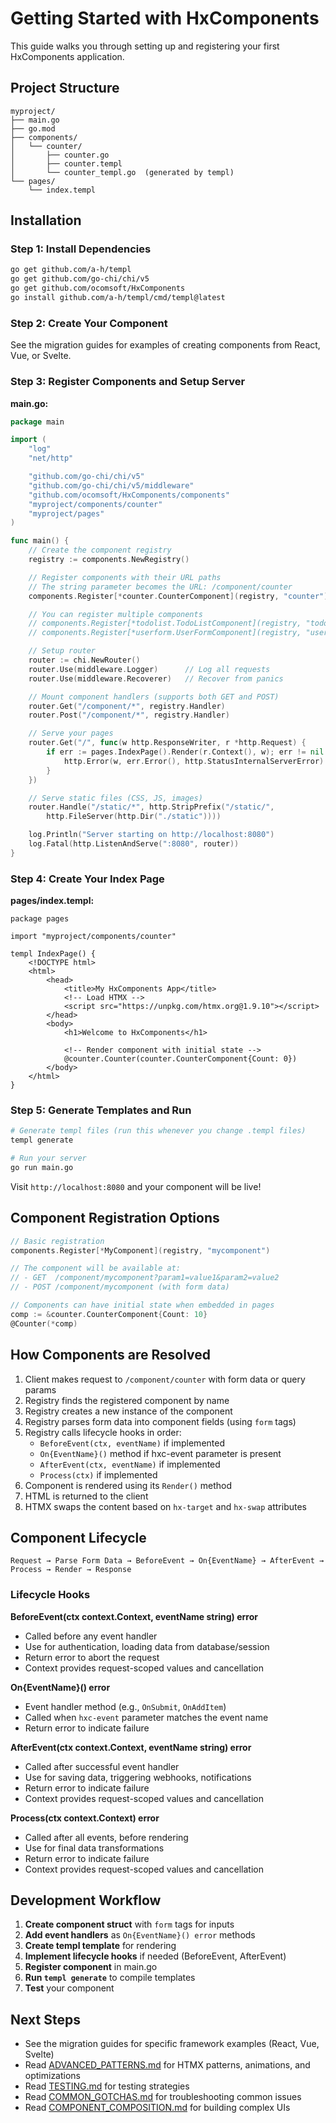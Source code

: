 # Getting Started with HxComponents

This guide walks you through setting up and registering your first HxComponents application.

## Project Structure

```
myproject/
├── main.go
├── go.mod
├── components/
│   └── counter/
│       ├── counter.go
│       ├── counter.templ
│       └── counter_templ.go  (generated by templ)
└── pages/
    └── index.templ
```

## Installation

### Step 1: Install Dependencies

```bash
go get github.com/a-h/templ
go get github.com/go-chi/chi/v5
go get github.com/ocomsoft/HxComponents
go install github.com/a-h/templ/cmd/templ@latest
```

### Step 2: Create Your Component

See the migration guides for examples of creating components from React, Vue, or Svelte.

### Step 3: Register Components and Setup Server

**main.go:**
```go
package main

import (
	"log"
	"net/http"

	"github.com/go-chi/chi/v5"
	"github.com/go-chi/chi/v5/middleware"
	"github.com/ocomsoft/HxComponents/components"
	"myproject/components/counter"
	"myproject/pages"
)

func main() {
	// Create the component registry
	registry := components.NewRegistry()

	// Register components with their URL paths
	// The string parameter becomes the URL: /component/counter
	components.Register[*counter.CounterComponent](registry, "counter")

	// You can register multiple components
	// components.Register[*todolist.TodoListComponent](registry, "todolist")
	// components.Register[*userform.UserFormComponent](registry, "userform")

	// Setup router
	router := chi.NewRouter()
	router.Use(middleware.Logger)      // Log all requests
	router.Use(middleware.Recoverer)   // Recover from panics

	// Mount component handlers (supports both GET and POST)
	router.Get("/component/*", registry.Handler)
	router.Post("/component/*", registry.Handler)

	// Serve your pages
	router.Get("/", func(w http.ResponseWriter, r *http.Request) {
		if err := pages.IndexPage().Render(r.Context(), w); err != nil {
			http.Error(w, err.Error(), http.StatusInternalServerError)
		}
	})

	// Serve static files (CSS, JS, images)
	router.Handle("/static/*", http.StripPrefix("/static/",
		http.FileServer(http.Dir("./static"))))

	log.Println("Server starting on http://localhost:8080")
	log.Fatal(http.ListenAndServe(":8080", router))
}
```

### Step 4: Create Your Index Page

**pages/index.templ:**
```templ
package pages

import "myproject/components/counter"

templ IndexPage() {
	<!DOCTYPE html>
	<html>
		<head>
			<title>My HxComponents App</title>
			<!-- Load HTMX -->
			<script src="https://unpkg.com/htmx.org@1.9.10"></script>
		</head>
		<body>
			<h1>Welcome to HxComponents</h1>

			<!-- Render component with initial state -->
			@counter.Counter(counter.CounterComponent{Count: 0})
		</body>
	</html>
}
```

### Step 5: Generate Templates and Run

```bash
# Generate templ files (run this whenever you change .templ files)
templ generate

# Run your server
go run main.go
```

Visit `http://localhost:8080` and your component will be live!

## Component Registration Options

```go
// Basic registration
components.Register[*MyComponent](registry, "mycomponent")

// The component will be available at:
// - GET  /component/mycomponent?param1=value1&param2=value2
// - POST /component/mycomponent (with form data)

// Components can have initial state when embedded in pages
comp := &counter.CounterComponent{Count: 10}
@Counter(*comp)
```

## How Components are Resolved

1. Client makes request to `/component/counter` with form data or query params
2. Registry finds the registered component by name
3. Registry creates a new instance of the component
4. Registry parses form data into component fields (using `form` tags)
5. Registry calls lifecycle hooks in order:
   - `BeforeEvent(ctx, eventName)` if implemented
   - `On{EventName}()` method if hxc-event parameter is present
   - `AfterEvent(ctx, eventName)` if implemented
   - `Process(ctx)` if implemented
6. Component is rendered using its `Render()` method
7. HTML is returned to the client
8. HTMX swaps the content based on `hx-target` and `hx-swap` attributes

## Component Lifecycle

```
Request → Parse Form Data → BeforeEvent → On{EventName} → AfterEvent → Process → Render → Response
```

### Lifecycle Hooks

**BeforeEvent(ctx context.Context, eventName string) error**
- Called before any event handler
- Use for authentication, loading data from database/session
- Return error to abort the request
- Context provides request-scoped values and cancellation

**On{EventName}() error**
- Event handler method (e.g., `OnSubmit`, `OnAddItem`)
- Called when `hxc-event` parameter matches the event name
- Return error to indicate failure

**AfterEvent(ctx context.Context, eventName string) error**
- Called after successful event handler
- Use for saving data, triggering webhooks, notifications
- Return error to indicate failure
- Context provides request-scoped values and cancellation

**Process(ctx context.Context) error**
- Called after all events, before rendering
- Use for final data transformations
- Return error to indicate failure
- Context provides request-scoped values and cancellation

## Development Workflow

1. **Create component struct** with `form` tags for inputs
2. **Add event handlers** as `On{EventName}() error` methods
3. **Create templ template** for rendering
4. **Implement lifecycle hooks** if needed (BeforeEvent, AfterEvent)
5. **Register component** in main.go
6. **Run `templ generate`** to compile templates
7. **Test** your component

## Next Steps

- See the migration guides for specific framework examples (React, Vue, Svelte)
- Read [ADVANCED_PATTERNS.md](ADVANCED_PATTERNS.md) for HTMX patterns, animations, and optimizations
- Read [TESTING.md](TESTING.md) for testing strategies
- Read [COMMON_GOTCHAS.md](COMMON_GOTCHAS.md) for troubleshooting common issues
- Read [COMPONENT_COMPOSITION.md](COMPONENT_COMPOSITION.md) for building complex UIs

